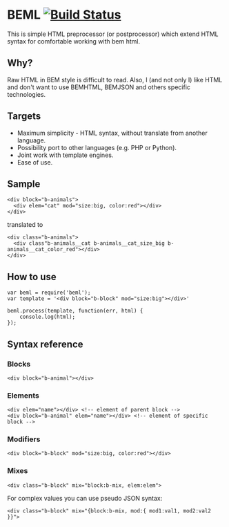 BEML [![Build Status][build]][build-link]
=================================================================================
[build]: https://travis-ci.org/ethernet1/node-beml.png?branch=master
[build-link]: https://travis-ci.org/ethernet1/node-beml

This is simple HTML preprocessor (or postprocessor) which extend HTML syntax for comfortable working with bem html.


Why?
----

Raw HTML in BEM style is difficult to read. Also, I (and not only I) like HTML and don't want to use BEMHTML, BEMJSON and others specific technologies.


Targets
-------

* Maximum simplicity - HTML syntax, without translate from another language.
* Possibility port to other languages (e.g. PHP or Python).
* Joint work with template engines.
* Ease of use.


Sample
------

```
<div block="b-animals">
  <div elem="cat" mod="size:big, color:red"></div>
</div>
```

translated to

```
<div class="b-animals">
  <div class"b-animals__cat b-animals__cat_size_big b-animals__cat_color_red"></div>
</div>
```


How to use
----------

```
var beml = require('beml');
var template = '<div block="b-block" mod="size:big"></div>'

beml.process(template, function(err, html) {
	console.log(html);
});

```


Syntax reference
----------------


### Blocks

```
<div block="b-animal"></div>
```

### Elements

```
<div elem="name"></div> <!-- element of parent block -->
<div block="b-animal" elem="name"></div> <!-- element of specific block -->
```

### Modifiers

```
<div block="b-block" mod="size:big, color:red"></div>
```

### Mixes

```
<div class="b-block" mix="block:b-mix, elem:elem">
```

For complex values you can use pseudo JSON syntax:

```
<div class="b-block" mix="{block:b-mix, mod:{ mod1:val1, mod2:val2 }}">
```
